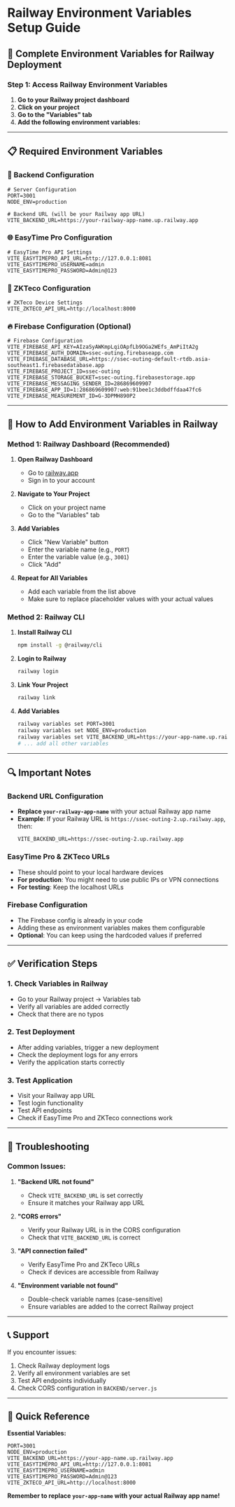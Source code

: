 # Railway Environment Variables Setup Guide

## 🚀 **Complete Environment Variables for Railway Deployment**

### **Step 1: Access Railway Environment Variables**

1. **Go to your Railway project dashboard**
2. **Click on your project**
3. **Go to the "Variables" tab**
4. **Add the following environment variables:**

---

## **📋 Required Environment Variables**

### **🔧 Backend Configuration**
```env
# Server Configuration
PORT=3001
NODE_ENV=production

# Backend URL (will be your Railway app URL)
VITE_BACKEND_URL=https://your-railway-app-name.up.railway.app
```

### **🌐 EasyTime Pro Configuration**
```env
# EasyTime Pro API Settings
VITE_EASYTIMEPRO_API_URL=http://127.0.0.1:8081
VITE_EASYTIMEPRO_USERNAME=admin
VITE_EASYTIMEPRO_PASSWORD=Admin@123
```

### **🔐 ZKTeco Configuration**
```env
# ZKTeco Device Settings
VITE_ZKTECO_API_URL=http://localhost:8000
```

### **🔥 Firebase Configuration (Optional)**
```env
# Firebase Configuration
VITE_FIREBASE_API_KEY=AIzaSyAWKmpLqiOApfLb9OGa2WEfs_AmPiItA2g
VITE_FIREBASE_AUTH_DOMAIN=ssec-outing.firebaseapp.com
VITE_FIREBASE_DATABASE_URL=https://ssec-outing-default-rtdb.asia-southeast1.firebasedatabase.app
VITE_FIREBASE_PROJECT_ID=ssec-outing
VITE_FIREBASE_STORAGE_BUCKET=ssec-outing.firebasestorage.app
VITE_FIREBASE_MESSAGING_SENDER_ID=286869609907
VITE_FIREBASE_APP_ID=1:286869609907:web:91bee1c3ddbdffdaa47fc6
VITE_FIREBASE_MEASUREMENT_ID=G-3DPMH890P2
```

---

## **📝 How to Add Environment Variables in Railway**

### **Method 1: Railway Dashboard (Recommended)**

1. **Open Railway Dashboard**
   - Go to [railway.app](https://railway.app)
   - Sign in to your account

2. **Navigate to Your Project**
   - Click on your project name
   - Go to the "Variables" tab

3. **Add Variables**
   - Click "New Variable" button
   - Enter the variable name (e.g., `PORT`)
   - Enter the variable value (e.g., `3001`)
   - Click "Add"

4. **Repeat for All Variables**
   - Add each variable from the list above
   - Make sure to replace placeholder values with your actual values

### **Method 2: Railway CLI**

1. **Install Railway CLI**
   ```bash
   npm install -g @railway/cli
   ```

2. **Login to Railway**
   ```bash
   railway login
   ```

3. **Link Your Project**
   ```bash
   railway link
   ```

4. **Add Variables**
   ```bash
   railway variables set PORT=3001
   railway variables set NODE_ENV=production
   railway variables set VITE_BACKEND_URL=https://your-app-name.up.railway.app
   # ... add all other variables
   ```

---

## **🔍 Important Notes**

### **Backend URL Configuration**
- **Replace `your-railway-app-name`** with your actual Railway app name
- **Example**: If your Railway URL is `https://ssec-outing-2.up.railway.app`, then:
  ```env
  VITE_BACKEND_URL=https://ssec-outing-2.up.railway.app
  ```

### **EasyTime Pro & ZKTeco URLs**
- These should point to your local hardware devices
- **For production**: You might need to use public IPs or VPN connections
- **For testing**: Keep the localhost URLs

### **Firebase Configuration**
- The Firebase config is already in your code
- Adding these as environment variables makes them configurable
- **Optional**: You can keep using the hardcoded values if preferred

---

## **✅ Verification Steps**

### **1. Check Variables in Railway**
- Go to your Railway project → Variables tab
- Verify all variables are added correctly
- Check that there are no typos

### **2. Test Deployment**
- After adding variables, trigger a new deployment
- Check the deployment logs for any errors
- Verify the application starts correctly

### **3. Test Application**
- Visit your Railway app URL
- Test login functionality
- Test API endpoints
- Check if EasyTime Pro and ZKTeco connections work

---

## **🚨 Troubleshooting**

### **Common Issues:**

1. **"Backend URL not found"**
   - Check `VITE_BACKEND_URL` is set correctly
   - Ensure it matches your Railway app URL

2. **"CORS errors"**
   - Verify your Railway URL is in the CORS configuration
   - Check that `VITE_BACKEND_URL` is correct

3. **"API connection failed"**
   - Verify EasyTime Pro and ZKTeco URLs
   - Check if devices are accessible from Railway

4. **"Environment variable not found"**
   - Double-check variable names (case-sensitive)
   - Ensure variables are added to the correct Railway project

---

## **📞 Support**

If you encounter issues:
1. Check Railway deployment logs
2. Verify all environment variables are set
3. Test API endpoints individually
4. Check CORS configuration in `BACKEND/server.js`

---

## **🔗 Quick Reference**

**Essential Variables:**
```env
PORT=3001
NODE_ENV=production
VITE_BACKEND_URL=https://your-app-name.up.railway.app
VITE_EASYTIMEPRO_API_URL=http://127.0.0.1:8081
VITE_EASYTIMEPRO_USERNAME=admin
VITE_EASYTIMEPRO_PASSWORD=Admin@123
VITE_ZKTECO_API_URL=http://localhost:8000
```

**Remember to replace `your-app-name` with your actual Railway app name!**
